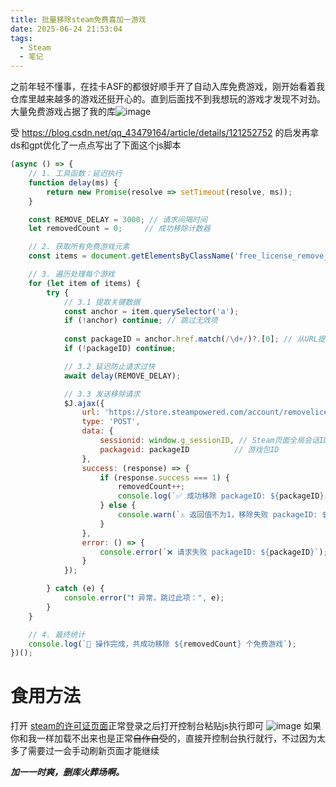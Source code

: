 ```yaml
---
title: 批量移除steam免费喜加一游戏
date: 2025-06-24 21:53:04
tags:
  - Steam
  - 笔记
---
```

之前年轻不懂事，在挂卡ASF的都很好顺手开了自动入库免费游戏，刚开始看着我仓库里越来越多的游戏还挺开心的。直到后面找不到我想玩的游戏才发现不对劲。  大量免费游戏占据了我的库![image](https://img.zmal.top/20250624/image.7eh1jcso7i.png)
<!-- more -->
受 https://blog.csdn.net/qq_43479164/article/details/121252752 的启发再拿ds和gpt优化了一点点写出了下面这个js脚本

```js
(async () => {
    // 1. 工具函数：延迟执行
    function delay(ms) {
        return new Promise(resolve => setTimeout(resolve, ms));
    }

    const REMOVE_DELAY = 3000; // 请求间隔时间
    let removedCount = 0;     // 成功移除计数器

    // 2. 获取所有免费游戏元素
    const items = document.getElementsByClassName('free_license_remove_link');

    // 3. 遍历处理每个游戏
    for (let item of items) {
        try {
            // 3.1 提取关键数据
            const anchor = item.querySelector('a');
            if (!anchor) continue; // 跳过无效项
            
            const packageID = anchor.href.match(/\d+/)?.[0]; // 从URL提取数字ID
            if (!packageID) continue;

            // 3.2 延迟防止请求过快
            await delay(REMOVE_DELAY);

            // 3.3 发送移除请求
            $J.ajax({
                url: 'https://store.steampowered.com/account/removelicense',
                type: 'POST',
                data: {
                    sessionid: window.g_sessionID, // Steam页面全局会话ID
                    packageid: packageID          // 游戏包ID
                },
                success: (response) => {
                    if (response.success === 1) {
                        removedCount++;
                        console.log(`✅ 成功移除 packageID: ${packageID}，累计 ${removedCount} 个`);
                    } else {
                        console.warn(`⚠️ 返回值不为1，移除失败 packageID: ${packageID}`);
                    }
                },
                error: () => {
                    console.error(`❌ 请求失败 packageID: ${packageID}`);
                }
            });

        } catch (e) {
            console.error("❗ 异常，跳过此项：", e);
        }
    }

    // 4. 最终统计
    console.log(`🎉 操作完成，共成功移除 ${removedCount} 个免费游戏`);
})();

```

# 食用方法
打开 [steam的许可证页面](https://store.steampowered.com/account/licenses/)正常登录之后打开控制台粘贴js执行即可
![image](https://img.zmal.top/20250624/image.5j4gqqjzrb.jpg)
如果你和我一样加载不出来也是正常~~自作自受~~的，直接开控制台执行就行，不过因为太多了需要过一会手动刷新页面才能继续

***加一一时爽，删库火葬场啊。***